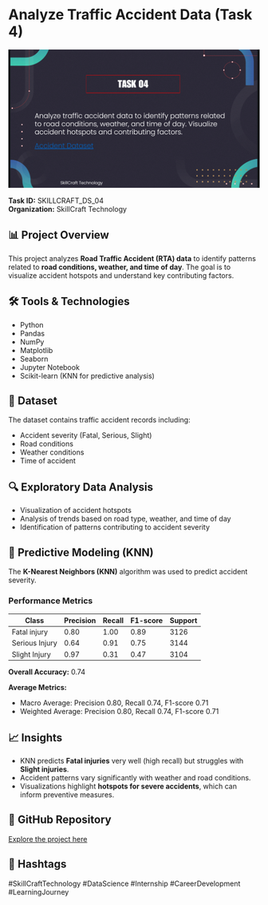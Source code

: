 # Analyze Traffic Accident Data (Task 4)  

![Project Image](SkillCraft_Task_04.png)

**Task ID:** SKILLCRAFT_DS_04  
**Organization:** SkillCraft Technology  

## 📊 Project Overview
This project analyzes **Road Traffic Accident (RTA) data** to identify patterns related to **road conditions, weather, and time of day**. The goal is to visualize accident hotspots and understand key contributing factors.

## 🛠️ Tools & Technologies
- Python  
- Pandas  
- NumPy  
- Matplotlib  
- Seaborn  
- Jupyter Notebook  
- Scikit-learn (KNN for predictive analysis)  

## 📂 Dataset
The dataset contains traffic accident records including:  
- Accident severity (Fatal, Serious, Slight)  
- Road conditions  
- Weather conditions  
- Time of accident  

## 🔍 Exploratory Data Analysis
- Visualization of accident hotspots  
- Analysis of trends based on road type, weather, and time of day  
- Identification of patterns contributing to accident severity  

## 🧠 Predictive Modeling (KNN)
The **K-Nearest Neighbors (KNN)** algorithm was used to predict accident severity.  

### Performance Metrics
| Class            | Precision | Recall | F1-score | Support |
|-----------------|-----------|--------|----------|---------|
| Fatal injury     | 0.80      | 1.00   | 0.89     | 3126    |
| Serious Injury   | 0.64      | 0.91   | 0.75     | 3144    |
| Slight Injury    | 0.97      | 0.31   | 0.47     | 3104    |

**Overall Accuracy:** 0.74  

**Average Metrics:**  
- Macro Average: Precision 0.80, Recall 0.74, F1-score 0.71  
- Weighted Average: Precision 0.80, Recall 0.74, F1-score 0.71  

## 📈 Insights
- KNN predicts **Fatal injuries** very well (high recall) but struggles with **Slight injuries**.  
- Accident patterns vary significantly with weather and road conditions.  
- Visualizations highlight **hotspots for severe accidents**, which can inform preventive measures.  

## 🔗 GitHub Repository
[Explore the project here](https://lnkd.in/eZsRs83G)  

## 📌 Hashtags
#SkillCraftTechnology #DataScience #Internship #CareerDevelopment #LearningJourney
